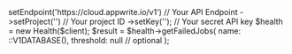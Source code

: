 <?php

use Appwrite\Client;
use Appwrite\Services\Health;
use Appwrite\Enums\;

$client = (new Client())
    ->setEndpoint('https://cloud.appwrite.io/v1') // Your API Endpoint
    ->setProject('<YOUR_PROJECT_ID>') // Your project ID
    ->setKey('<YOUR_API_KEY>'); // Your secret API key

$health = new Health($client);

$result = $health->getFailedJobs(
    name: ::V1DATABASE(),
    threshold: null // optional
);